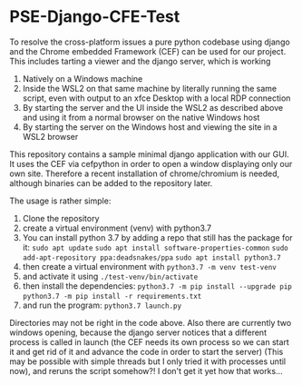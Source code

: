 # PSE-Django-CFE-Test

To resolve the cross-platform issues a pure python codebase using django and the Chrome embedded Framework (CEF) can be used for our project.
This includes tarting a viewer and the django server, which is working
1. Natively on a Windows machine
2. Inside the WSL2 on that same machine by literally running the same script, even with output to an xfce Desktop with a local RDP connection
3. By starting the server and the UI inside the WSL2 as described above and using it from a normal browser on the native Windows host
4. By starting the server on the Windows host and viewing the site in a WSL2 browser

This repository contains a sample minimal django application with our GUI.
It uses the CEF via cefpython in order to open a window displaying only our own site.
Therefore a recent installation of chrome/chromium is needed, although binaries can be added to the repository later.

The usage is rather simple:
1. Clone the repository
2. create a virtual environment (venv) with python3.7
  1. You can install python 3.7 by adding a repo that still has the package for it: 
  `sudo apt update`
  `sudo apt install software-properties-common`
  `sudo add-apt-repository ppa:deadsnakes/ppa`
  `sudo apt install python3.7`
  2. then create a virtual environment with `python3.7 -m venv test-venv`
  3. and activate it using `./test-venv/bin/activate`
3. then install the dependencies:
`python3.7 -m pip install --upgrade pip`
`python3.7 -m pip install -r requirements.txt`
4. and run the program:
`python3.7 launch.py`

Directories may not be right in the code above.
Also there are currently two windows opening, because the django server notices that a different process is called in launch (the CEF needs its own process so we can start it and get rid of it and advance the code in order to start the server)
(This may be possible with simple threads but I only tried it with processes until now), and reruns the script somehow?! I don't get it yet how that works...
